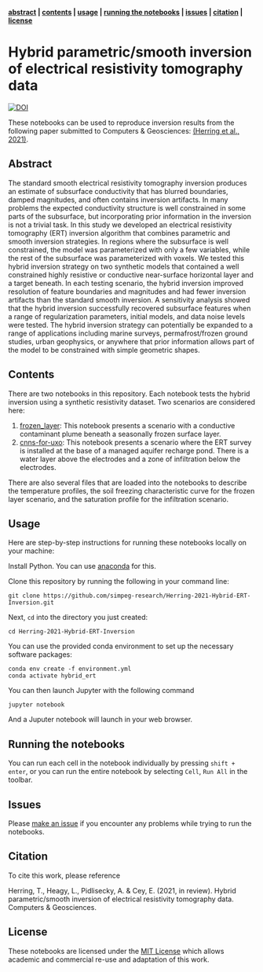 **[abstract](#Abstract) | [contents](#Contents) | [usage](#Usage) | [running the notebooks](#running-the-notebooks) | [issues](#issues) | [citation](#citation) | [license](#license)**

# Hybrid parametric/smooth inversion of electrical resistivity tomography data
[![DOI](https://zenodo.org/badge/299123589.svg)](https://zenodo.org/badge/latestdoi/299123589)

These notebooks can be used to reproduce inversion results from the following paper submitted to Computers & Geosciences: [(Herring et al., 2021)](./herring-et-al-C&G-2021.pdf). 

## Abstract 

The standard smooth electrical resistivity tomography inversion produces an estimate of subsurface conductivity that has blurred boundaries, damped magnitudes, and often contains inversion artifacts. In many problems the expected conductivity structure is well constrained in some parts of the subsurface, but incorporating prior information in the inversion is not a trivial task. In this study we developed an electrical resistivity tomography (ERT) inversion algorithm that combines parametric and smooth inversion strategies. In regions where the subsurface is well constrained, the model was parameterized with only a few variables, while the rest of the subsurface was parameterized with voxels. We tested this hybrid inversion strategy on two synthetic models that contained a well constrained highly resistive or conductive near-surface horizontal layer and a target beneath. In each testing scenario, the hybrid inversion improved resolution of feature boundaries and magnitudes and had fewer inversion artifacts than the standard smooth inversion. A sensitivity analysis showed that the hybrid inversion successfully recovered subsurface features when a range of regularization parameters, initial models, and data noise levels were tested. The hybrid inversion strategy can potentially be expanded to a range of applications including marine surveys, permafrost/frozen ground studies, urban geophysics, or anywhere that prior information allows part of the model to be constrained with simple geometric shapes.

## Contents

There are two notebooks in this repository. Each notebook tests the hybrid inversion using a synthetic resistivity dataset. Two scenarios are considered here:

1. [frozen_layer](./frozen_layer.ipynb): This notebook presents a scenario with a conductive contaminant plume beneath a seasonally frozen surface layer.
2. [cnns-for-uxo](./infiltration.ipynb): This notebook presents a scenario where the ERT survey is installed at the base of a managed aquifer recharge pond. There is a water layer above the electrodes and a zone of infiltration below the electrodes.

There are also several files that are loaded into the notebooks to describe the temperature profiles, the soil freezing characteristic curve for the frozen layer scenario, and the saturation profile for the infiltration scenario.

## Usage

Here are step-by-step instructions for running these notebooks locally on your machine:

Install Python. You can use [anaconda](https://www.anaconda.com/download/) for this.

Clone this repository by running the following in your command line:

```
git clone https://github.com/simpeg-research/Herring-2021-Hybrid-ERT-Inversion.git
```

Next, `cd` into the directory you just created:

```
cd Herring-2021-Hybrid-ERT-Inversion
```

You can use the provided conda environment to set up the necessary software packages:

```
conda env create -f environment.yml
conda activate hybrid_ert
```

You can then launch Jupyter with the following command

```
jupyter notebook
```

And a Juputer notebook will launch in your web browser.

## Running the notebooks

You can run each cell in the notebook individually by pressing  `shift + enter`, or you can run the entire notebook by selecting `Cell`, `Run All` in the toolbar.

## Issues

Please [make an issue](https://github.com/simpeg-research/Herring-2021-Hybrid-ERT-Inversion/issues) if you encounter any problems while trying to run the notebooks.

## Citation

To cite this work, please reference

Herring, T., Heagy, L., Pidlisecky, A. & Cey, E. (2021, in review). Hybrid parametric/smooth inversion of electrical resistivity tomography data. Computers & Geosciences.

## License
These notebooks are licensed under the [MIT License](/LICENSE) which allows academic and commercial re-use and adaptation of this work.

